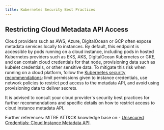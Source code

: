```yaml
---
title: Kubernetes Security Best Practices
---
```


<head>
  <link rel="canonical" href="https://ranchermanager.docs.rancher.com/reference-guides/rancher-security/kubernetes-security-best-practices"/>
</head>

## Restricting Cloud Metadata API Access

Cloud providers such as AWS, Azure, DigitalOcean or GCP often expose metadata services locally to instances. By default, this endpoint is accessible by pods running on a cloud instance, including pods in hosted Kubernetes providers such as EKS, AKS, DigitalOcean Kubernetes or GKE, and can contain cloud credentials for that node, provisioning data such as kubelet credentials, or other sensitive data. To mitigate this risk when running on a cloud platform, follow the [Kubernetes security recommendations](https://kubernetes.io/docs/tasks/administer-cluster/securing-a-cluster/#restricting-cloud-metadata-api-access): limit permissions given to instance credentials, use network policies to restrict pod access to the metadata API, and avoid using provisioning data to deliver secrets.

It is advised to consult your cloud provider's security best practices for further recommendations and specific details on how to restrict access to cloud instance metadata API.

Further references: MITRE ATT&CK knowledge base on - [Unsecured Credentials: Cloud Instance Metadata API](https://attack.mitre.org/techniques/T1552/005/).
